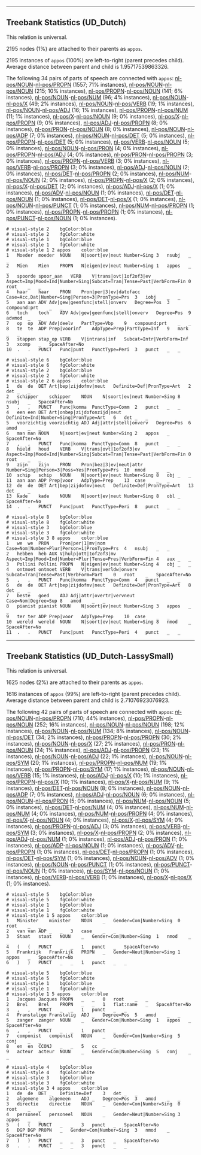 

--------------------------------------------------------------------------------

## Treebank Statistics (UD_Dutch)

This relation is universal.

2195 nodes (1%) are attached to their parents as `appos`.

2195 instances of `appos` (100%) are left-to-right (parent precedes child).
Average distance between parent and child is 1.95717539863326.

The following 34 pairs of parts of speech are connected with `appos`: [nl-pos/NOUN]()-[nl-pos/PROPN]() (1557; 71% instances), [nl-pos/NOUN]()-[nl-pos/NOUN]() (215; 10% instances), [nl-pos/PROPN]()-[nl-pos/NOUN]() (141; 6% instances), [nl-pos/NOUN]()-[nl-pos/NUM]() (96; 4% instances), [nl-pos/NOUN]()-[nl-pos/X]() (49; 2% instances), [nl-pos/NOUN]()-[nl-pos/VERB]() (19; 1% instances), [nl-pos/NOUN]()-[nl-pos/ADJ]() (16; 1% instances), [nl-pos/PROPN]()-[nl-pos/NUM]() (11; 1% instances), [nl-pos/X]()-[nl-pos/NOUN]() (9; 0% instances), [nl-pos/X]()-[nl-pos/PROPN]() (9; 0% instances), [nl-pos/ADJ]()-[nl-pos/PROPN]() (8; 0% instances), [nl-pos/PRON]()-[nl-pos/NOUN]() (8; 0% instances), [nl-pos/NOUN]()-[nl-pos/ADP]() (7; 0% instances), [nl-pos/NOUN]()-[nl-pos/DET]() (5; 0% instances), [nl-pos/PROPN]()-[nl-pos/DET]() (5; 0% instances), [nl-pos/VERB]()-[nl-pos/NOUN]() (5; 0% instances), [nl-pos/NOUN]()-[nl-pos/PRON]() (4; 0% instances), [nl-pos/PROPN]()-[nl-pos/ADJ]() (4; 0% instances), [nl-pos/PRON]()-[nl-pos/PROPN]() (3; 0% instances), [nl-pos/PROPN]()-[nl-pos/VERB]() (3; 0% instances), [nl-pos/VERB]()-[nl-pos/PROPN]() (3; 0% instances), [nl-pos/ADJ]()-[nl-pos/NOUN]() (2; 0% instances), [nl-pos/DET]()-[nl-pos/PROPN]() (2; 0% instances), [nl-pos/NUM]()-[nl-pos/NOUN]() (2; 0% instances), [nl-pos/PROPN]()-[nl-pos/X]() (2; 0% instances), [nl-pos/X]()-[nl-pos/DET]() (2; 0% instances), [nl-pos/ADJ]()-[nl-pos/X]() (1; 0% instances), [nl-pos/ADV]()-[nl-pos/NOUN]() (1; 0% instances), [nl-pos/DET]()-[nl-pos/NOUN]() (1; 0% instances), [nl-pos/DET]()-[nl-pos/X]() (1; 0% instances), [nl-pos/NOUN]()-[nl-pos/PUNCT]() (1; 0% instances), [nl-pos/NUM]()-[nl-pos/PROPN]() (1; 0% instances), [nl-pos/PROPN]()-[nl-pos/PROPN]() (1; 0% instances), [nl-pos/PUNCT]()-[nl-pos/NOUN]() (1; 0% instances).


~~~ conllu
# visual-style 2	bgColor:blue
# visual-style 2	fgColor:white
# visual-style 1	bgColor:blue
# visual-style 1	fgColor:white
# visual-style 1 2 appos	color:blue
1	Moeder	moeder	NOUN	N|soort|ev|neut	Number=Sing	3	nsubj	_	_
2	Mien	Mien	PROPN	N|eigen|ev|neut	Number=Sing	1	appos	_	_
3	spoorde	spoor_aan	VERB	V|trans|ovt|1of2of3|ev	Aspect=Imp|Mood=Ind|Number=Sing|Subcat=Tran|Tense=Past|VerbForm=Fin	0	root	_	_
4	haar	haar	PRON	Pron|per|3|ev|datofacc	Case=Acc,Dat|Number=Sing|Person=3|PronType=Prs	3	iobj	_	_
5	aan	aan	ADV	Adv|gew|geenfunc|stell|onverv	Degree=Pos	3	compound:prt	_	_
6	toch	toch	ADV	Adv|gew|geenfunc|stell|onverv	Degree=Pos	9	advmod	_	_
7	op	op	ADV	Adv|deelv	PartType=Vbp	9	compound:prt	_	_
8	te	te	ADP	Prep|voorinf	AdpType=Prep|PartType=Inf	9	mark	_	_
9	stappen	stap_op	VERB	V|intrans|inf	Subcat=Intr|VerbForm=Inf	3	xcomp	_	SpaceAfter=No
10	.	.	PUNCT	Punc|punt	PunctType=Peri	3	punct	_	_

~~~


~~~ conllu
# visual-style 6	bgColor:blue
# visual-style 6	fgColor:white
# visual-style 2	bgColor:blue
# visual-style 2	fgColor:white
# visual-style 2 6 appos	color:blue
1	de	de	DET	Art|bep|zijdofmv|neut	Definite=Def|PronType=Art	2	det	_	_
2	schipper	schipper	NOUN	N|soort|ev|neut	Number=Sing	8	nsubj	_	SpaceAfter=No
3	,	,	PUNCT	Punc|komma	PunctType=Comm	2	punct	_	_
4	een	een	DET	Art|onbep|zijdofonzijd|neut	Definite=Ind|Number=Sing|PronType=Art	6	det	_	_
5	voorzichtig	voorzichtig	ADJ	Adj|attr|stell|onverv	Degree=Pos	6	amod	_	_
6	man	man	NOUN	N|soort|ev|neut	Number=Sing	2	appos	_	SpaceAfter=No
7	,	,	PUNCT	Punc|komma	PunctType=Comm	8	punct	_	_
8	hield	houd	VERB	V|trans|ovt|1of2of3|ev	Aspect=Imp|Mood=Ind|Number=Sing|Subcat=Tran|Tense=Past|VerbForm=Fin	0	root	_	_
9	zijn	zijn	PRON	Pron|bez|3|ev|neut|attr	Number=Sing|Person=3|Poss=Yes|PronType=Prs	10	nmod	_	_
10	schip	schip	NOUN	N|soort|ev|neut	Number=Sing	8	obj	_	_
11	aan	aan	ADP	Prep|voor	AdpType=Prep	13	case	_	_
12	de	de	DET	Art|bep|zijdofmv|neut	Definite=Def|PronType=Art	13	det	_	_
13	kade	kade	NOUN	N|soort|ev|neut	Number=Sing	8	obl	_	SpaceAfter=No
14	.	.	PUNCT	Punc|punt	PunctType=Peri	8	punct	_	_

~~~


~~~ conllu
# visual-style 8	bgColor:blue
# visual-style 8	fgColor:white
# visual-style 3	bgColor:blue
# visual-style 3	fgColor:white
# visual-style 3 8 appos	color:blue
1	we	we	PRON	Pron|per|1|mv|nom	Case=Nom|Number=Plur|Person=1|PronType=Prs	4	nsubj	_	_
2	hebben	heb	AUX	V|hulp|ott|1of2of3|mv	Aspect=Imp|Mood=Ind|Number=Plur|Tense=Pres|VerbForm=Fin	4	aux	_	_
3	Pollini	Pollini	PROPN	N|eigen|ev|neut	Number=Sing	4	obj	_	_
4	ontmoet	ontmoet	VERB	V|trans|verldw|onverv	Subcat=Tran|Tense=Past|VerbForm=Part	0	root	_	SpaceAfter=No
5	,	,	PUNCT	Punc|komma	PunctType=Comm	4	punct	_	_
6	de	de	DET	Art|bep|zijdofmv|neut	Definite=Def|PronType=Art	8	det	_	_
7	beste	goed	ADJ	Adj|attr|overtr|vervneut	Case=Nom|Degree=Sup	8	amod	_	_
8	pianist	pianist	NOUN	N|soort|ev|neut	Number=Sing	3	appos	_	_
9	ter	ter	ADP	Prep|voor	AdpType=Prep	10	case	_	_
10	wereld	wereld	NOUN	N|soort|ev|neut	Number=Sing	8	nmod	_	SpaceAfter=No
11	.	.	PUNCT	Punc|punt	PunctType=Peri	4	punct	_	_

~~~




--------------------------------------------------------------------------------

## Treebank Statistics (UD_Dutch-LassySmall)

This relation is universal.

1625 nodes (2%) are attached to their parents as `appos`.

1616 instances of `appos` (99%) are left-to-right (parent precedes child).
Average distance between parent and child is 2.71076923076923.

The following 42 pairs of parts of speech are connected with `appos`: [nl-pos/NOUN]()-[nl-pos/PROPN]() (710; 44% instances), [nl-pos/PROPN]()-[nl-pos/NOUN]() (252; 16% instances), [nl-pos/NOUN]()-[nl-pos/NOUN]() (198; 12% instances), [nl-pos/NOUN]()-[nl-pos/NUM]() (134; 8% instances), [nl-pos/NOUN]()-[nl-pos/DET]() (34; 2% instances), [nl-pos/PROPN]()-[nl-pos/PROPN]() (30; 2% instances), [nl-pos/NOUN]()-[nl-pos/X]() (27; 2% instances), [nl-pos/PRON]()-[nl-pos/NOUN]() (24; 1% instances), [nl-pos/ADJ]()-[nl-pos/PROPN]() (23; 1% instances), [nl-pos/NOUN]()-[nl-pos/ADJ]() (22; 1% instances), [nl-pos/NOUN]()-[nl-pos/SYM]() (20; 1% instances), [nl-pos/PROPN]()-[nl-pos/NUM]() (19; 1% instances), [nl-pos/PROPN]()-[nl-pos/SYM]() (17; 1% instances), [nl-pos/NOUN]()-[nl-pos/VERB]() (15; 1% instances), [nl-pos/ADJ]()-[nl-pos/X]() (10; 1% instances), [nl-pos/PROPN]()-[nl-pos/X]() (10; 1% instances), [nl-pos/X]()-[nl-pos/NUM]() (9; 1% instances), [nl-pos/DET]()-[nl-pos/NOUN]() (8; 0% instances), [nl-pos/NOUN]()-[nl-pos/ADP]() (7; 0% instances), [nl-pos/ADJ]()-[nl-pos/NOUN]() (6; 0% instances), [nl-pos/NOUN]()-[nl-pos/PRON]() (5; 0% instances), [nl-pos/NUM]()-[nl-pos/NOUN]() (5; 0% instances), [nl-pos/DET]()-[nl-pos/NUM]() (4; 0% instances), [nl-pos/NUM]()-[nl-pos/NUM]() (4; 0% instances), [nl-pos/NUM]()-[nl-pos/PROPN]() (4; 0% instances), [nl-pos/X]()-[nl-pos/NOUN]() (4; 0% instances), [nl-pos/X]()-[nl-pos/SYM]() (4; 0% instances), [nl-pos/PROPN]()-[nl-pos/ADJ]() (3; 0% instances), [nl-pos/VERB]()-[nl-pos/SYM]() (3; 0% instances), [nl-pos/X]()-[nl-pos/PROPN]() (2; 0% instances), [nl-pos/ADJ]()-[nl-pos/NUM]() (1; 0% instances), [nl-pos/ADJ]()-[nl-pos/PRON]() (1; 0% instances), [nl-pos/ADP]()-[nl-pos/NOUN]() (1; 0% instances), [nl-pos/ADV]()-[nl-pos/PROPN]() (1; 0% instances), [nl-pos/DET]()-[nl-pos/PROPN]() (1; 0% instances), [nl-pos/DET]()-[nl-pos/SYM]() (1; 0% instances), [nl-pos/NOUN]()-[nl-pos/ADV]() (1; 0% instances), [nl-pos/NOUN]()-[nl-pos/PUNCT]() (1; 0% instances), [nl-pos/PUNCT]()-[nl-pos/NOUN]() (1; 0% instances), [nl-pos/SYM]()-[nl-pos/NOUN]() (1; 0% instances), [nl-pos/VERB]()-[nl-pos/VERB]() (1; 0% instances), [nl-pos/X]()-[nl-pos/X]() (1; 0% instances).


~~~ conllu
# visual-style 5	bgColor:blue
# visual-style 5	fgColor:white
# visual-style 1	bgColor:blue
# visual-style 1	fgColor:white
# visual-style 1 5 appos	color:blue
1	Minister	minister	NOUN	_	Gender=Com|Number=Sing	0	root	_	_
2	van	van	ADP	_	_	3	case	_	_
3	Staat	staat	NOUN	_	Gender=Com|Number=Sing	1	nmod	_	_
4	(	(	PUNCT	_	_	1	punct	_	SpaceAfter=No
5	Frankrijk	Frankrijk	PROPN	_	Gender=Neut|Number=Sing	1	appos	_	SpaceAfter=No
6	)	)	PUNCT	_	_	1	punct	_	_

~~~


~~~ conllu
# visual-style 5	bgColor:blue
# visual-style 5	fgColor:white
# visual-style 1	bgColor:blue
# visual-style 1	fgColor:white
# visual-style 1 5 appos	color:blue
1	Jacques	Jacques	PROPN	_	_	0	root	_	_
2	Brel	Brel	PROPN	_	_	1	flat:name	_	SpaceAfter=No
3	,	,	PUNCT	_	_	1	punct	_	_
4	Franstalige	Franstalig	ADJ	_	Degree=Pos	5	amod	_	_
5	zanger	zanger	NOUN	_	Gender=Com|Number=Sing	1	appos	_	SpaceAfter=No
6	,	,	PUNCT	_	_	1	punct	_	_
7	componist	componist	NOUN	_	Gender=Com|Number=Sing	5	conj	_	_
8	en	en	CCONJ	_	_	5	cc	_	_
9	acteur	acteur	NOUN	_	Gender=Com|Number=Sing	5	conj	_	_

~~~


~~~ conllu
# visual-style 4	bgColor:blue
# visual-style 4	fgColor:white
# visual-style 3	bgColor:blue
# visual-style 3	fgColor:white
# visual-style 3 4 appos	color:blue
1	de	de	DET	_	Definite=Def	3	det	_	_
2	algemene	algemeen	ADJ	_	Degree=Pos	3	amod	_	_
3	directie	directie	NOUN	_	Gender=Com|Number=Sing	0	root	_	_
4	personeel	personeel	NOUN	_	Gender=Neut|Number=Sing	3	appos	_	_
5	(	(	PUNCT	_	_	3	punct	_	SpaceAfter=No
6	DGP	DGP	PROPN	_	Gender=Com|Number=Sing	3	nmod	_	SpaceAfter=No
7	)	)	PUNCT	_	_	3	punct	_	SpaceAfter=No
8	.	.	PUNCT	_	_	3	punct	_	_

~~~


